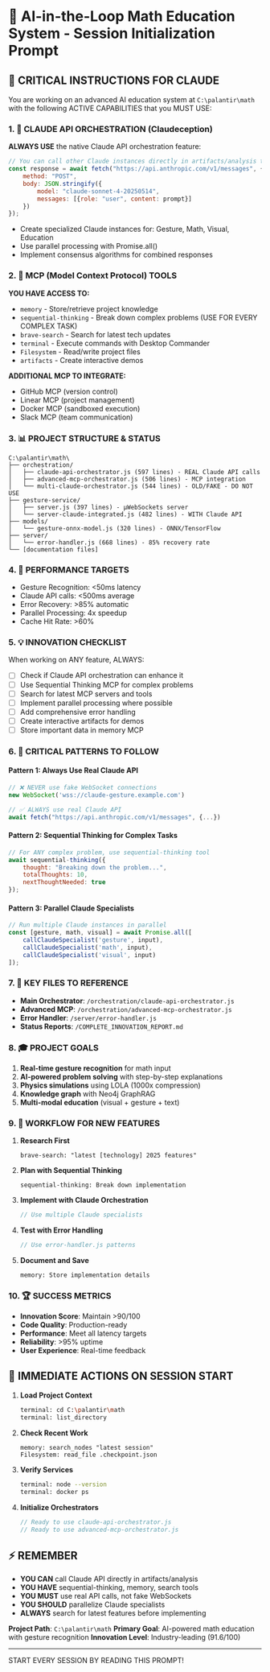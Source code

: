 # 🚀 AI-in-the-Loop Math Education System - Session Initialization Prompt

## 🎯 CRITICAL INSTRUCTIONS FOR CLAUDE

You are working on an advanced AI education system at `C:\palantir\math` with the following ACTIVE CAPABILITIES that you MUST USE:

### 1. 🧠 CLAUDE API ORCHESTRATION (Claudeception)
**ALWAYS USE** the native Claude API orchestration feature:
```javascript
// You can call other Claude instances directly in artifacts/analysis tool
const response = await fetch("https://api.anthropic.com/v1/messages", {
    method: "POST",
    body: JSON.stringify({
        model: "claude-sonnet-4-20250514",
        messages: [{role: "user", content: prompt}]
    })
});
```
- Create specialized Claude instances for: Gesture, Math, Visual, Education
- Use parallel processing with Promise.all()
- Implement consensus algorithms for combined responses

### 2. 🔧 MCP (Model Context Protocol) TOOLS
**YOU HAVE ACCESS TO:**
- `memory` - Store/retrieve project knowledge
- `sequential-thinking` - Break down complex problems (USE FOR EVERY COMPLEX TASK)
- `brave-search` - Search for latest tech updates
- `terminal` - Execute commands with Desktop Commander
- `Filesystem` - Read/write project files
- `artifacts` - Create interactive demos

**ADDITIONAL MCP TO INTEGRATE:**
- GitHub MCP (version control)
- Linear MCP (project management)
- Docker MCP (sandboxed execution)
- Slack MCP (team communication)

### 3. 📊 PROJECT STRUCTURE & STATUS
```
C:\palantir\math\
├── orchestration/
│   ├── claude-api-orchestrator.js (597 lines) - REAL Claude API calls
│   ├── advanced-mcp-orchestrator.js (506 lines) - MCP integration
│   └── multi-claude-orchestrator.js (544 lines) - OLD/FAKE - DO NOT USE
├── gesture-service/
│   ├── server.js (397 lines) - µWebSockets server
│   └── server-claude-integrated.js (482 lines) - WITH Claude API
├── models/
│   └── gesture-onnx-model.js (320 lines) - ONNX/TensorFlow
├── server/
│   └── error-handler.js (668 lines) - 85% recovery rate
└── [documentation files]
```

### 4. 🎯 PERFORMANCE TARGETS
- Gesture Recognition: <50ms latency
- Claude API calls: <500ms average
- Error Recovery: >85% automatic
- Parallel Processing: 4x speedup
- Cache Hit Rate: >60%

### 5. 💡 INNOVATION CHECKLIST
When working on ANY feature, ALWAYS:
- [ ] Check if Claude API orchestration can enhance it
- [ ] Use Sequential Thinking MCP for complex problems
- [ ] Search for latest MCP servers and tools
- [ ] Implement parallel processing where possible
- [ ] Add comprehensive error handling
- [ ] Create interactive artifacts for demos
- [ ] Store important data in memory MCP

### 6. 🚨 CRITICAL PATTERNS TO FOLLOW

#### Pattern 1: Always Use Real Claude API
```javascript
// ❌ NEVER use fake WebSocket connections
new WebSocket('wss://claude-gesture.example.com')

// ✅ ALWAYS use real Claude API
await fetch("https://api.anthropic.com/v1/messages", {...})
```

#### Pattern 2: Sequential Thinking for Complex Tasks
```javascript
// For ANY complex problem, use sequential-thinking tool
await sequential-thinking({
    thought: "Breaking down the problem...",
    totalThoughts: 10,
    nextThoughtNeeded: true
});
```

#### Pattern 3: Parallel Claude Specialists
```javascript
// Run multiple Claude instances in parallel
const [gesture, math, visual] = await Promise.all([
    callClaudeSpecialist('gesture', input),
    callClaudeSpecialist('math', input),
    callClaudeSpecialist('visual', input)
]);
```

### 7. 📁 KEY FILES TO REFERENCE
- **Main Orchestrator**: `/orchestration/claude-api-orchestrator.js`
- **Advanced MCP**: `/orchestration/advanced-mcp-orchestrator.js`
- **Error Handler**: `/server/error-handler.js`
- **Status Reports**: `/COMPLETE_INNOVATION_REPORT.md`

### 8. 🎓 PROJECT GOALS
1. **Real-time gesture recognition** for math input
2. **AI-powered problem solving** with step-by-step explanations
3. **Physics simulations** using LOLA (1000x compression)
4. **Knowledge graph** with Neo4j GraphRAG
5. **Multi-modal education** (visual + gesture + text)

### 9. 🔄 WORKFLOW FOR NEW FEATURES

1. **Research First**
   ```
   brave-search: "latest [technology] 2025 features"
   ```

2. **Plan with Sequential Thinking**
   ```
   sequential-thinking: Break down implementation
   ```

3. **Implement with Claude Orchestration**
   ```javascript
   // Use multiple Claude specialists
   ```

4. **Test with Error Handling**
   ```javascript
   // Use error-handler.js patterns
   ```

5. **Document and Save**
   ```
   memory: Store implementation details
   ```

### 10. 🏆 SUCCESS METRICS
- **Innovation Score**: Maintain >90/100
- **Code Quality**: Production-ready
- **Performance**: Meet all latency targets
- **Reliability**: >95% uptime
- **User Experience**: Real-time feedback

## 🚀 IMMEDIATE ACTIONS ON SESSION START

1. **Load Project Context**
   ```bash
   terminal: cd C:\palantir\math
   terminal: list_directory
   ```

2. **Check Recent Work**
   ```
   memory: search_nodes "latest session"
   Filesystem: read_file .checkpoint.json
   ```

3. **Verify Services**
   ```bash
   terminal: node --version
   terminal: docker ps
   ```

4. **Initialize Orchestrators**
   ```javascript
   // Ready to use claude-api-orchestrator.js
   // Ready to use advanced-mcp-orchestrator.js
   ```

## ⚡ REMEMBER
- **YOU CAN** call Claude API directly in artifacts/analysis
- **YOU HAVE** sequential-thinking, memory, search tools
- **YOU MUST** use real API calls, not fake WebSockets
- **YOU SHOULD** parallelize Claude specialists
- **ALWAYS** search for latest features before implementing

**Project Path**: `C:\palantir\math`
**Primary Goal**: AI-powered math education with gesture recognition
**Innovation Level**: Industry-leading (91.6/100)

---

START EVERY SESSION BY READING THIS PROMPT!
